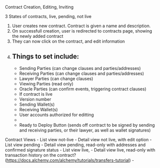 Contract Creation, Editing, Inviting

3 States of contracts, live, pending, not live

1. User creates new contract. Contract is given a name and description.
2. On successfull creation, user is redirected to contracts page, showing the newly added contract
3. They can now click on the contract, and edit information
4. Things to set include:
    - 
    - Sending Parties (can change clauses and parties/addresses)
    - Receiving Parties (can change clauses and parties/addresses)
    - Lawyer Parties (can change clauses)
    - Viewing Parties (read only)
    - Oracle Parties (can confirm events, triggering contract clauses)
    - If contract is live
    - Version number
    - Sending Wallet(s)
    - Receiving Wallet(s)
    - User accounts authorized for editting
    - 
    - Ready to Deploy Button (sends off contract to be signed by sending and receiving parties, or their lawyer, as well as wallet signatures)

Contract Views
    - List view not-live
    - Detail view not live, with edit option
    - List view pending
    - Detail view pending, read-only with addresses and confirmed signature status
    - List view live, 
    - Detail view live, read-only with transaction history on the contract? (https://docs.alchemy.com/alchemy/tutorials/transfers-tutorial)
    - 